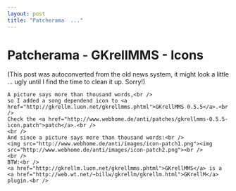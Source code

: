 ```yaml
---
layout: post
title: "Patcherama  ..."
---
```

<h1>Patcherama - GKrellMMS - Icons</h1>
(This post was autoconverted from the old news system,
it might look a little ... ugly until I find the time
to clean it up.
Sorry!)

    A picture says more than thousand words,<br />
    so I added a song dependend icon to <a href="http://gkrellm.luon.net/gkrellmms.phtml">GKrellMMS 0.5.5</a>.<br />
    Check the <a href="http://www.webhome.de/anti/patches/gkrellmms-0.5.5-icon.patch">patch</a>.<br />
    <br />
    And since a picture says more than thousand words:<br />
    <img src="http://www.webhome.de/anti/images/icon-patch1.png"><img src="http://www.webhome.de/anti/images/icon-patch2.png"><br />
    <br />
    BTW:<br />
    <a href="http://gkrellm.luon.net/gkrellmms.phtml">GKrellMMS</a> is a <a href="http://web.wt.net/~billw/gkrellm/gkrellm.html">GKrellM</a> plugin.<br />

